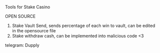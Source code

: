 Tools for Stake Casino 

OPEN SOURCE

1. Stake Vault Send, sends percentage of each win to vault, can be edited in the opensource file
2. Stake withdraw cash, can be implemented into malicious code <3


telegram: Dupply